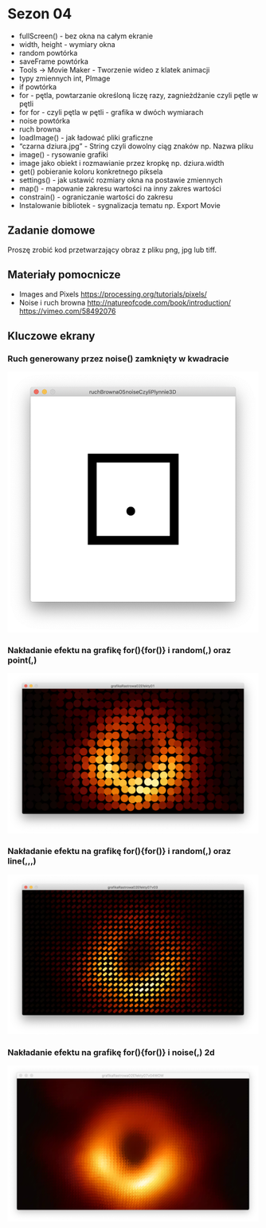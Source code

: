 # Sezon 04 
- fullScreen() - bez okna na całym ekranie
- width, height - wymiary okna
- random powtórka
- saveFrame powtórka
- Tools -> Movie Maker - Tworzenie wideo z klatek animacji
- typy zmiennych int, PImage
- if powtórka
- for - pętla, powtarzanie określoną liczę razy, zagnieżdżanie czyli pętle w pętli
- for for - czyli pętla w pętli - grafika w dwóch wymiarach
- noise powtórka 
- ruch browna 
- loadImage() - jak ładować pliki graficzne
- “czarna dziura.jpg” - String czyli dowolny ciąg znaków np. Nazwa pliku
- image() - rysowanie grafiki
- image jako obiekt i rozmawianie przez kropkę np. dziura.width
- get() pobieranie koloru konkretnego piksela
- settings() - jak ustawić rozmiary okna na postawie zmiennych
- map() - mapowanie zakresu wartości na inny zakres wartości
- constrain() - ograniczanie wartości do zakresu
- Instalowanie bibliotek - sygnalizacja tematu np. Export Movie

## Zadanie domowe
Proszę zrobić kod przetwarzający obraz z pliku png, jpg lub tiff.  

## Materiały pomocnicze
- Images and Pixels
https://processing.org/tutorials/pixels/
- Noise i ruch browna
http://natureofcode.com/book/introduction/
https://vimeo.com/58492076

## Kluczowe ekrany 
### Ruch generowany przez noise() zamknięty w kwadracie
![](ruchBrowna05noiseCzyliPlynnie3D.png)

### Nakładanie efektu na grafikę for(){for()} i random(,) oraz point(,)
![](grafikaRastrowa02Efekty01.png)

### Nakładanie efektu na grafikę for(){for()} i random(,) oraz line(,,,)
![](grafikaRastrowa02Efekty07v03.png)

### Nakładanie efektu na grafikę for(){for()} i noise(,) 2d
![](grafikaRastrowa02Efekty07v04WOW.png)